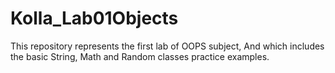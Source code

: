 # Kolla_Lab01Objects
This repository represents the first lab of OOPS subject, And which includes the basic String, Math and Random classes practice examples.
